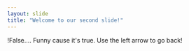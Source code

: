 ```yaml
---
layout: slide
title: "Welcome to our second slide!"
---
```

!False.... Funny cause it's true. 
Use the left arrow to go back!
